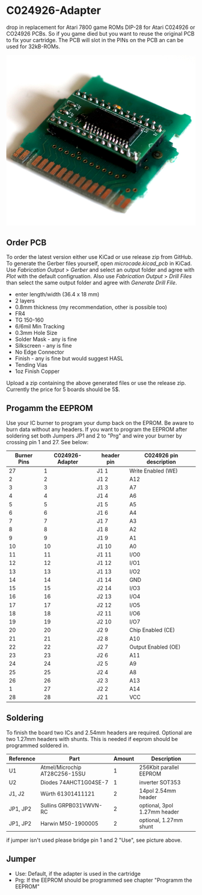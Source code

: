 # C024926-Adapter

drop in replacement for Atari 7800 game ROMs DIP-28 for Atari C024926 or CO24926 PCBs. So if you game died but you want to reuse the original PCB to fix your cartridge.
The PCB will slot in the PINs on the PCB an can be used for 32kB-ROMs.

![C024926-Adapter installed on an C024926-1 Rev. 1](<./C024926.jpg>)

## Order PCB
To order the latest version either use KiCad or use release zip from GitHub.
To generate the Gerber files yourself, open _microcade.kicad_pcb_ in KiCad. Use _Fabrication Output_ > _Gerber_ and select an output folder and agree with _Plot_ with the default configruation. Also use _Fabrication Output_ > _Drill Files_ than select the same output folder and agree with _Generate Drill File_.

- enter length/width (36.4 x 18 mm)
- 2 layers
- 0.8mm thickness (my recommendation, other is possible too)
- FR4
- TG 150-160
- 6/6mil Min Tracking
- 0.3mm Hole Size
- Solder Mask - any is fine
- Silkscreen - any is fine
- No Edge Connector
- Finish - any is fine but would suggest HASL
- Tending Vias
- 1oz Finish Copper

Upload a zip containing the above generated files or use the release zip. Currently the price for 5 boards should be 5$.

## Progamm the EEPROM

Use your IC burner to program your dump back on the EPROM. Be aware to burn data without any headers. If you want to program the EEPROM after soldering set both Jumpers JP1 and 2 to "Prg" and wire your burner by crossing pin 1 and 27. See below:

Burner Pins | C024926-Adapter | header pin | C024926 pin description
--- | --- | --- | ---
27 | 1 | J1 1 | Write Enabled (WE)
2 | 2 | J1 2 | A12
3 | 3 | J1 3 | A7
4 | 4 | J1 4 | A6
5 | 5 | J1 5 | A5
6 | 6 | J1 6 | A4
7 | 7 | J1 7 | A3
8 | 8 | J1 8 | A2
9 | 9 | J1 9 | A1
10 | 10 | J1 10 | A0
11 | 11 | J1 11 | I/O0
12 | 12 | J1 12 | I/O1
13 | 13 | J1 13 | I/O2
14 | 14 | J1 14 | GND
15 | 15 | J2 14 | I/O3
16 | 16 | J2 13 | I/O4
17 | 17 | J2 12 | I/O5
18 | 18 | J2 11 | I/O6
19 | 19 | J2 10 | I/O7
20 | 20 | J2 9 | Chip Enabled (CE)
21 | 21 | J2 8 | A10
22 | 22 | J2 7 | Output Enabled (OE)
23 | 23 | J2 6 | A11
24 | 24 | J2 5 | A9
25 | 25 | J2 4 | A8
26 | 26 | J2 3 | A13
1 | 27 | J2 2 | A14
28 | 28 | J2 1 | VCC 

## Soldering

To finish the board two ICs and 2.54mm headers are required. Optional are two 1.27mm headers with shunts. This is needed if eeprom should be programmed soldered in.

Reference | Part | Amount | Description
--- | --- | --- | ---
U1 | Atmel/Microchip AT28C256-15SU | 1 | 256Kbit parallel EEPROM
U2 | Diodes 74AHCT1G04SE-7 | 1 | inverter SOT353
J1, J2 | Würth 61301411121 | 2 | 14pol 2.54mm header
JP1, JP2 | Sullins GRPB031VWVN-RC | 2 | optional, 3pol 1.27mm header
JP1, JP2 | Harwin M50-1900005 | 2 | optional, 1.27mm shunt

if jumper isn't used please bridge pin 1 and 2 "Use", see picture above.

## Jumper

- Use: Default, if the adapter is used in the cartridge
- Prg: If the EEPROM should be programmed see chapter "Programm the EEPROM"
